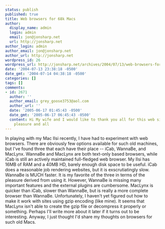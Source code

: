 ```yaml
---
status: publish
published: true
title: Web browsers for 68k Macs
author:
  display_name: admin
  login: admin
  email: jon@jonsharp.net
  url: http://jonsharp.net
author_login: admin
author_email: jon@jonsharp.net
author_url: http://jonsharp.net
wordpress_id: 26
wordpress_url: http://jonsharp.net/archives/2004/07/13/web-browsers-for-68k-macs/
date: '2004-07-13 23:38:18 -0500'
date_gmt: '2004-07-14 04:38:18 -0500'
categories: []
tags: []
comments:
- id: 2671
  author: ''
  author_email: grey_goose3753@aol.com
  author_url: ''
  date: '2005-06-17 01:45:43 -0500'
  date_gmt: '2005-06-17 06:45:43 -0500'
  content: Hi My wife and I would like to thank you all for this web site. Hours of
    pleasure and all
---
```

<p>In playing with my Mac IIsi recently, I have had to experiment with web browsers.  There are obviously few options available for such old machines, but I've found three that each have their place -- iCab, WannaBe, and MacLynx.  WannaBe and MacLynx are both text-only based browsers, while iCab is still an actively maintained full-fledged web browser.  My IIsi has 16MB of RAM and a 40MB HD, barely enough disk space to be useful.  iCab does a reasonable job rendering websites, but it is exscrutiatingly slow.  WannaBe is MUCH faster.  It is my favorite of the three in terms of the pleasure derived from using it.  However, WannaBe is missing many important features and the external plugins are cumbersome.  MacLynx is quicker than iCab, slower than WannaBe, but is really a more complete browser than WannaBe.  Unfortunately, I haven't yet figured out how to make it work with sites using gzip encoding (like mine).  It seems that MacLynx isn't able to create the gzip file or decompress it properly or something.  Perhaps I'll write more about it later if it turns out to be interesting.  Anyway, I just thought I'd share my thoughts on browsers for such old Macs.</p>
